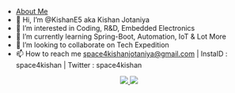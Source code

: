 - [About Me](https://github.com/CyrisXD/CyrisXD/raw/master/bio.gif)
- 👋 Hi, I’m @KishanE5 aka Kishan Jotaniya
- 👀 I’m interested in Coding, R&D, Embedded Electronics
- 🌱 I’m currently learning Spring-Boot, Automation, IoT & Lot More
- 💞️ I’m looking to collaborate on Tech Expedition
- 📫 How to reach me space4kishanjotaniya@gmail.com | InstaID : space4kishan | Twitter : space4kishan

<!---
KishanE5/KishanE5 is a ✨ special ✨ repository because its `README.md` (this file) appears on your GitHub profile.
You can click the Preview link to take a look at your changes.
--->
</p>

<p align=center>
  <a href="https://github.com/KishanE5">
    <img src="https://badges.pufler.dev/visits/KishanE5/KishanE5?style=flat-square&color=black&logo=github">
  </a>
  <a href="https://github.com/KishanE5?tab=repositories">
    <img src="https://badges.pufler.dev/repos/KishanE5?style=flat-square&color=black&logo=github">
  </a>
</p>
